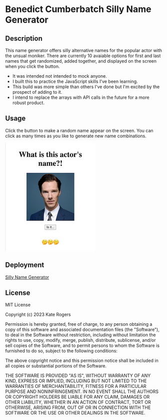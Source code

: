 # Benedict Cumberbatch Silly Name Generator

## Description

This name generator offers silly alternative names for the popular actor with the unsual moniker. There are currently 10 avaiable options for first and last names that get randomized, added together, and displayed on the screen when you click the button. 

- It was intended not intended to mock anyone.
- I built this to practice the JavaScript skills I've been learning.
- This build was more simple than others I've done but I'm excited by the prospect of adding to it.
- I intend to replace the arrays with API calls in the future for a more robust product.


## Usage

Click the button to make a random name appear on the screen. You can click as many times as you like to generate new name combinations.


![Silly Name Generator Screenshot](assets/SillyNameSSv1.png)

## Deployment

[Silly Name Generator](https://katemcro.github.io/sillyNameGen/)

## License

MIT License

Copyright (c) 2023 Kate Rogers

Permission is hereby granted, free of charge, to any person obtaining a copy
of this software and associated documentation files (the "Software"), to deal
in the Software without restriction, including without limitation the rights
to use, copy, modify, merge, publish, distribute, sublicense, and/or sell
copies of the Software, and to permit persons to whom the Software is
furnished to do so, subject to the following conditions:

The above copyright notice and this permission notice shall be included in all
copies or substantial portions of the Software.

THE SOFTWARE IS PROVIDED "AS IS", WITHOUT WARRANTY OF ANY KIND, EXPRESS OR
IMPLIED, INCLUDING BUT NOT LIMITED TO THE WARRANTIES OF MERCHANTABILITY,
FITNESS FOR A PARTICULAR PURPOSE AND NONINFRINGEMENT. IN NO EVENT SHALL THE
AUTHORS OR COPYRIGHT HOLDERS BE LIABLE FOR ANY CLAIM, DAMAGES OR OTHER
LIABILITY, WHETHER IN AN ACTION OF CONTRACT, TORT OR OTHERWISE, ARISING FROM,
OUT OF OR IN CONNECTION WITH THE SOFTWARE OR THE USE OR OTHER DEALINGS IN THE
SOFTWARE.